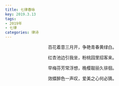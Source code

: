 ```yaml
---
title: 七律春咏
key: 2019.3.13
tags: 
- 2019年 
- 七律
categories: 律诗
---
```


<p align="center">百花着意三月开，争艳青春黄绿白。
</p>
<p align="center">红杏池边引我坐，粉桃园里招客来。
</p>
<p align="center">早梅芬芳常浮想，晚樱靓丽久徘徊。
</p>
<p align="center">效蝶醉色一声叹，爱美之心何必猜。
</p>
